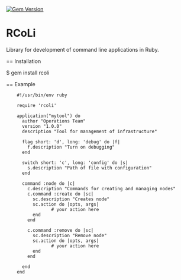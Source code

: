 [![Gem Version](https://badge.fury.io/rb/rcoli.png)](http://badge.fury.io/rb/rcoli)

RCoLi
=====

Library for development of command line applications in Ruby.

== Installation

  $ gem install rcoli
	
== Example

		#!/usr/bin/env ruby

		require 'rcoli'

		application("mytool") do
		  author "Operations Team"
		  version "1.0.0"
		  description "Tool for management of infrastructure"
  
		  flag short: 'd', long: 'debug' do |f|
		    f.description "Turn on debugging"
		  end
			
		  switch short: 'c', long: 'config' do |s|
		    s.description "Path of file with configuration"
		  end
  
		  command :node do |c|
		    c.description "Commands for creating and managing nodes"
		    c.command :create do |sc|
		      sc.description "Creates node"
		      sc.action do |opts, args|
					 # your action here
		      end
		    end
				
		    c.command :remove do |sc|
		      sc.description "Remove node"
		      sc.action do |opts, args|
					 # your action here
		      end
		    end
				
		  end
		end	
	
	